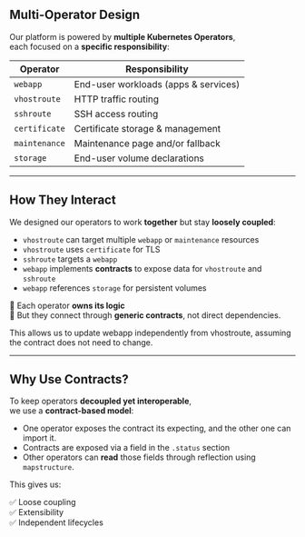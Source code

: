 <!-- Slide 4: Multi-Operator Design -->
## Multi-Operator Design

Our platform is powered by **multiple Kubernetes Operators**,  
each focused on a **specific responsibility**:

| Operator      | Responsibility                      |
|---------------|--------------------------------------|
| `webapp`      | End-user workloads (apps & services) |
| `vhostroute`  | HTTP traffic routing                 |
| `sshroute`    | SSH access routing                   |
| `certificate` | Certificate storage & management     |
| `maintenance` | Maintenance page and/or fallback     |
| `storage`     | End-user volume declarations         |

---

<!-- Slide 5: Relationships Between Operators -->
## How They Interact

We designed our operators to work **together** but stay **loosely coupled**:

- `vhostroute` can target multiple `webapp` or `maintenance` resources  
- `vhostroute` uses `certificate` for TLS
- `sshroute` targets a `webapp`
- `webapp` implements **contracts** to expose data for `vhostroute` and `sshroute`
- `webapp` references `storage` for persistent volumes

🧩 Each operator **owns its logic**  
🔌 But they connect through **generic contracts**, not direct dependencies.

This allows us to update webapp independently from vhostroute, assuming the contract does not need to change.

---

<!-- Slide 6: Why Contracts? -->
## Why Use Contracts?

To keep operators **decoupled yet interoperable**,  
we use a **contract-based model**:

- One operator exposes the contract its expecting, and the other one can import it.
- Contracts are exposed via a field in the `.status` section
- Other operators can **read** those fields through reflection using `mapstructure`.

This gives us:

✅ Loose coupling  
✅ Extensibility  
✅ Independent lifecycles  

